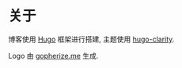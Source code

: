 # 关于


博客使用 [Hugo](https://github.com/gohugoio/hugo) 框架进行搭建, 主题使用 [hugo-clarity](https://github.com/dillonzq/LoveIt).

Logo 由 [gopherize.me](https://gopherize.me/) 生成.
